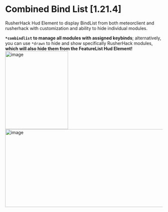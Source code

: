 # Combined Bind List [1.21.4]

RusherHack Hud Element to display BindList from both meteorclient and rusherhack with customization and ability to hide individual modules.

**```*combindlist``` to manage all modules with assigned keybinds**; alternatively, you can use ```*drawn``` to hide and show specifically RusherHack modules, **which will also hide them from the FeatureList Hud Element!**
<img width="201" height="250" alt="image" src="https://github.com/user-attachments/assets/9a8f76e2-b310-4780-bbf5-3e6248078c30" />
<img width="520" height="250" alt="image" src="https://github.com/user-attachments/assets/999f32bc-3f40-445e-829b-b749ea156bf5" />
